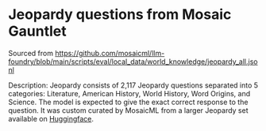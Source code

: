 # Jeopardy questions from Mosaic Gauntlet

Sourced from https://github.com/mosaicml/llm-foundry/blob/main/scripts/eval/local_data/world_knowledge/jeopardy_all.jsonl

Description: Jeopardy consists of 2,117 Jeopardy questions separated into 5 categories: 
Literature, American History, World History, Word Origins, and Science. The model is expected 
to give the exact correct response to the question. It was custom curated by MosaicML from a 
larger Jeopardy set available on [Huggingface](https://huggingface.co/datasets/jeopardy).

